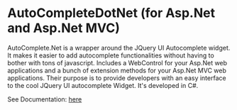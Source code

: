 # AutoCompleteDotNet (for Asp.Net and Asp.Net MVC)

AutoComplete.Net is a wrapper around the JQuery UI Autocomplete widget.
It makes it easier to add autocomplete functionalities without having to bother with tons of javascript.
Includes a WebControl for your Asp.Net web applications and a bunch of extension methods for your Asp.Net MVC web applications.
Their purpose is to provide developers with an easy interface to the cool JQuery UI autocomplete Widget.
It's developed in C#.


See Documentation: [here](docs/Documentation.md)
